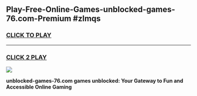 
## Play-Free-Online-Games-unblocked-games-76.com-Premium #zlmqs
<h3>
<a href="https://premium.freeplayer.one?title=unblocked-games-76.com&ref=8M">CLICK TO PLAY</a></h3>
<hr>

<h3>
<a href="https://premium.freeplayer.one?title=unblocked-games-76.com&ref=8M">CLICK 2 PLAY</a>
  
</h3>

<a href="https://premium.freeplayer.one?title=unblocked-games-76.com&ref=8M"><img src="https://clearcache.store/games.png"></a>


**unblocked-games-76.com games unblocked: Your Gateway to Fun and Accessible Online Gaming**
